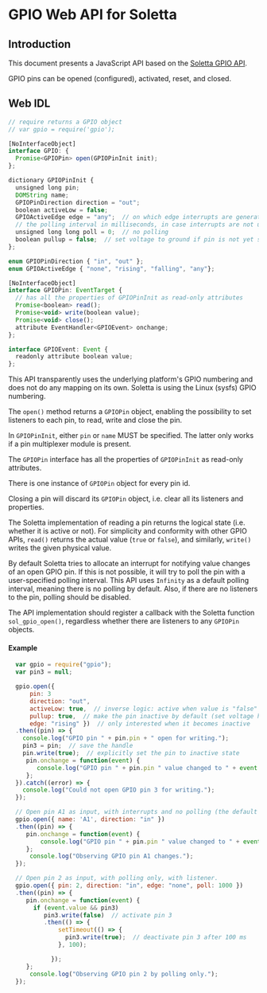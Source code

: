 GPIO Web API for Soletta
========================

Introduction
------------
This document presents a JavaScript API based on the [Soletta GPIO API](http://solettaproject.github.io/docs/c-api/group__GPIO.html).

GPIO pins can be opened (configured), activated, reset, and closed.

Web IDL
-------
```javascript
// require returns a GPIO object
// var gpio = require('gpio');

[NoInterfaceObject]
interface GPIO: {
  Promise<GPIOPin> open(GPIOPinInit init);
};

dictionary GPIOPinInit {
  unsigned long pin;
  DOMString name;
  GPIOPinDirection direction = "out";
  boolean activeLow = false;
  GPIOActiveEdge edge = "any";  // on which edge interrupts are generated
  // the polling interval in milliseconds, in case interrupts are not used
  unsigned long long poll = 0;  // no polling
  boolean pullup = false;  // set voltage to ground if pin is not yet set
};

enum GPIOPinDirection { "in", "out" };
enum GPIOActiveEdge { "none", "rising", "falling", "any"};

[NoInterfaceObject]
interface GPIOPin: EventTarget {
  // has all the properties of GPIOPinInit as read-only attributes
  Promise<boolean> read();
  Promise<void> write(boolean value);
  Promise<void> close();
  attribute EventHandler<GPIOEvent> onchange;
};

interface GPIOEvent: Event {
  readonly attribute boolean value;
};
```
This API transparently uses the underlying platform's GPIO numbering and does not do any mapping on its own. Soletta is using the Linux (sysfs) GPIO numbering.

The ```open()``` method returns a ```GPIOPin``` object, enabling the possibility to set listeners to each pin, to read, write and close the pin.

In ```GPIOPinInit```, either ```pin``` or ```name``` MUST be specified. The latter only works if a pin multiplexer module is present.

The ```GPIOPin``` interface has all the properties of ```GPIOPinInit``` as read-only attributes.

There is one instance of ```GPIOPin``` object for every pin id.

Closing a pin will discard its ```GPIOPin``` object, i.e. clear all its listeners and properties.

The Soletta implementation of reading a pin returns the logical state (i.e. whether it is active or not). For simplicity and conformity with other GPIO APIs, ```read()``` returns the actual value (```true``` or ```false```), and similarly, ```write()``` writes the given physical value.

By default Soletta tries to allocate an interrupt for notifying value changes of an open GPIO pin. If this is not possible, it will try to poll the pin with a user-specified polling interval. This API uses ```Infinity``` as a default polling interval, meaning there is no polling by default. Also, if there are no listeners to the pin, polling should be disabled.

The API implementation should register a callback with  the Soletta function ```sol_gpio_open()```, regardless whether there are listeners to any ```GPIOPin``` objects.

#### Example
```javascript
  var gpio = require("gpio");
  var pin3 = null;

  gpio.open({
      pin: 3
      direction: "out",
      activeLow: true,  // inverse logic: active when value is "false"
      pullup: true,  // make the pin inactive by default (set voltage high)
      edge: "rising" })  // only interested when it becomes inactive
  .then((pin) => {
    console.log("GPIO pin " + pin.pin + " open for writing.");
    pin3 = pin;  // save the handle
    pin.write(true);  // explicitly set the pin to inactive state
     pin.onchange = function(event) {
        console.log("GPIO pin " + pin.pin " value changed to " + event.value);
     };
  }).catch((error) => {
    console.log("Could not open GPIO pin 3 for writing.");
  });

  // Open pin A1 as input, with interrupts and no polling (the default settings).
  gpio.open({ name: 'A1', direction: "in" })
  .then((pin) => {
     pin.onchange = function(event) {
         console.log("GPIO pin " + pin.pin " value changed to " + event.value);
     };
      console.log("Observing GPIO pin A1 changes.");
  });

  // Open pin 2 as input, with polling only, with listener.
  gpio.open({ pin: 2, direction: "in", edge: "none", poll: 1000 })
  .then((pin) => {
     pin.onchange = function(event) {
       if (event.value && pin3)
          pin3.write(false)  // activate pin 3
          .then(() => {
              setTimeout(() => {
                pin3.write(true);  // deactivate pin 3 after 100 ms
              }, 100);

            });
     };
      console.log("Observing GPIO pin 2 by polling only.");
  });

```
